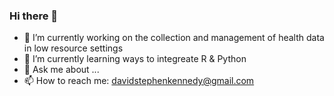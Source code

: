 ### Hi there 👋


- 🔭 I’m currently working on the collection and management of health data in low resource settings
- 🌱 I’m currently learning ways to integreate R & Python
- 💬 Ask me about ...
- 📫 How to reach me: davidstephenkennedy@gmail.com


